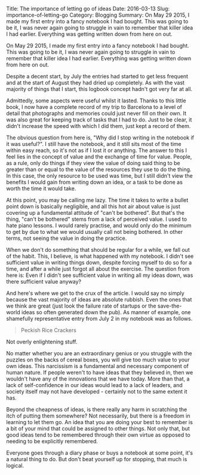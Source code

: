 Title: The importance of letting go of ideas
Date: 2016-03-13
Slug: importance-of-letting-go
Category: Blogging
Summary: On May 29 2015, I made my first entry into a fancy notebook I had bought. This was going to be it, I was never again going to struggle in vain to remember that killer idea I had earlier. Everything was getting written down from here on out.

On May 29 2015, I made my first entry into a fancy notebook I had bought. This was going to be it, I was never again going to struggle in vain to remember that killer idea I had earlier. Everything was getting written down from here on out.

Despite a decent start, by July the entries had started to get less frequent and at the start of August they had dried up completely. As with the vast majority of things that I start, this logbook concept hadn't got very far at all.

Admittedly, some aspects were useful whilst it lasted. Thanks to this little book, I now have a complete record of my trip to Barcelona to a level of detail that photographs and memories could just never fill on their own. It was also great for keeping track of tasks that I had to do. Just to be clear, it didn't increase the speed with which I did them, just kept a record of them.

The obvious question from here is, "Why did I stop writing in the notebook if it was useful?". I still have the notebook, and it still sits most of the time within easy reach, so it's not as if I lost it or anything. The answer to this I feel lies in the concept of value and the exchange of time for value. People, as a rule, only do things if they view the value of doing said thing to be greater than or equal to the value of the resources they use to do the thing. In this case, the only resource to be used was time, but I still didn't view the benefits I would gain from writing down an idea, or a task to be done as worth the time it would take.

At this point, you may be calling me lazy. The time it takes to write a bullet point down is basically negligible, and all this hot air about value is just covering up a fundamental attitude of "can't be bothered". But that's the thing, "can't be bothered" stems from a lack of perceived value. I used to hate piano lessons. I would rarely practise, and would only do the minimum to get by due to what we would usually call not being bothered. In other terms, not seeing the value in doing the practice. 

When we don't do something that should be regular for a while, we fall out of the habit. This, I believe, is what happened with my notebook. I didn't see sufficient value in writing things down, despite forcing myself to do so for a time, and after a while just forgot all about the exercise. The question from here is: Even if I didn't see sufficient value in writing all my ideas down, was there sufficient value anyway?

And here's where we get to the crux of the article. I would say no simply because the vast majority of ideas are absolute rubbish. Even the ones that we think are great (just look the failure rate of startups or the save-the-world ideas so often generated down the pub). As manner of example, one shamefully representative entry from July 2 in my notebook was as follows.

> Peckish Rice Crackers

Not overly enlightening stuff.

No matter whether you are an extraordinary genius or you struggle with the puzzles on the backs of cereal boxes, you will give too much value to your own ideas. This narcissism is a fundamental and necessary component of human nature. If people weren't to have ideas that they believed in, then we wouldn't have any of the innovations that we have today. More than that, a lack of self-confidence in our ideas would lead to a lack of leaders, and society itself may not have developed - certainly not to the same extent it has.

Beyond the cheapness of ideas, is there really any harm in scratching the itch of putting them somewhere? Not necessarily, but there is a freedom in learning to let them go. An idea that you are doing your best to remember is a bit of your mind that could be assigned to other things. Not only that, but good ideas tend to be remembered through their own virtue as opposed to needing to be explicitly remembered.

Everyone goes through a diary phase or buys a notebook at some point, it's a natural thing to do. But don't beat yourself up for stopping, that much is logical.
